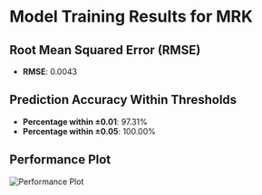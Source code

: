 # Model Training Results for MRK

## Root Mean Squared Error (RMSE)
- **RMSE**: 0.0043

## Prediction Accuracy Within Thresholds
- **Percentage within ±0.01**: 97.31%
- **Percentage within ±0.05**: 100.00%

## Performance Plot
![Performance Plot](../imgs/MRK.png)

